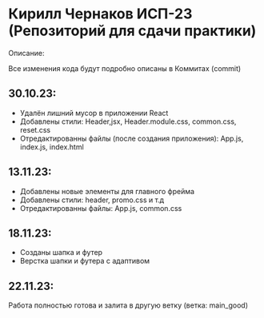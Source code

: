 # Кирилл Чернаков ИСП-23 (Репозиторий для сдачи практики)

Описание:

Все изменения кода будут подробно описаны в Коммитах (commit)


30.10.23:
---------------------------------------------------------------------------------------
+ Удалён лишний мусор в приложении React
+ Добавлены стили: Header,jsx, Header.module.css, common.css, reset.css
+ Отредактированны файлы (после создания приложения): App.js, index.js, index.html


13.11.23:
---------------------------------------------------------------------------------------
+ Добавлены новые элементы для главного фрейма
+ Добавлены стили: header, promo.css и т.д
+ Отредактированны файлы: App.js, common.css

18.11.23:
---------------------------------------------------------------------------------------
+ Созданы шапка и футер
+ Верстка шапки и футера с адаптивом

22.11.23:
---------------------------------------------------------------------------------------
Работа полностью готова и залита в другую ветку (ветка: main_good)
